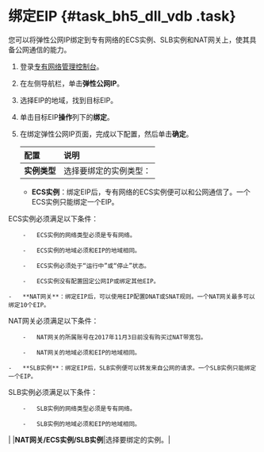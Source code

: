 # 绑定EIP {#task_bh5_dll_vdb .task}

您可以将弹性公网IP绑定到专有网络的ECS实例、SLB实例和NAT网关上，使其具备公网通信的能力。

1.  登录[专有网络管理控制台](https://vpcnext.console.aliyun.com)。 
2.  在左侧导航栏，单击**弹性公网IP**。 
3.  选择EIP的地域，找到目标EIP。 
4.  单击目标EIP**操作**列下的**绑定**。 
5.  在绑定弹性公网IP页面，完成以下配置，然后单击**确定**。 

    |配置|说明|
    |:-|:-|
    |****实例类型****| 选择要绑定的实例类型：

     -   **ECS实例**：绑定EIP后，专有网络的ECS实例便可以和公网通信了。一个ECS实例只能绑定一个EIP。

ECS实例必须满足以下条件：

        -   ECS实例的网络类型必须是专有网络。

        -   ECS实例的地域必须和EIP的地域相同。

        -   ECS实例必须处于“运行中”或“停止”状态。

        -   ECS实例没有配置固定公网IP或绑定其他EIP。

    -   **NAT网关**：绑定EIP后，可以使用EIP配置DNAT或SNAT规则。一个NAT网关最多可以绑定10个EIP。

NAT网关必须满足以下条件：

        -   NAT网关的所属账号在2017年11月3日前没有购买过NAT带宽包。

        -   NAT网关的地域必须和EIP的地域相同。

    -   **SLB实例**：绑定EIP后，SLB实例便可以转发来自公网的请求。一个SLB实例只能绑定一个EIP。

SLB实例必须满足以下条件：

        -   SLB实例的网络类型必须是专有网络。

        -   SLB实例的地域必须和EIP的地域相同。

 |
    |**NAT网关/ECS实例/SLB实例**|选择要绑定的实例。|



